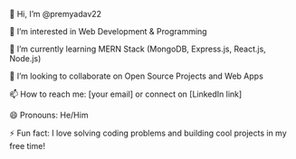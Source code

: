 👋 Hi, I’m @premyadav22

👀 I’m interested in Web Development & Programming

🌱 I’m currently learning MERN Stack (MongoDB, Express.js, React.js, Node.js)

💞️ I’m looking to collaborate on Open Source Projects and Web Apps

📫 How to reach me: [your email] or connect on [LinkedIn link]

😄 Pronouns: He/Him

⚡ Fun fact: I love solving coding problems and building cool projects in my free time!
<!---
premyadav22/premyadav22 is a ✨ special ✨ repository because its `README.md` (this file) appears on your GitHub profile.
You can click the Preview link to take a look at your changes.
--->
